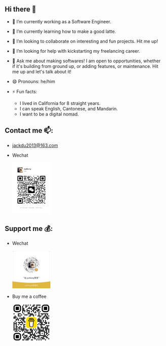 ## Hi there 👋

- 🔭 I’m currently working as a Software Engineer.
- 🌱 I’m currently learning how to make a good latte.
- 👯 I’m looking to collaborate on interesting and fun projects. Hit me up!
- 🤔 I’m looking for help with kickstarting my freelancing career.
- 💬 Ask me about making softwares! I am open to opportunities, whether if it's building from ground up, or adding features, or maintenance. Hit me up and let's talk about it!
- 😄 Pronouns: he/him
- ⚡ Fun facts:

  - I lived in California for 8 straight years.
  - I can speak English, Cantonese, and Mandarin.
  - I want to be a digital nomad.

## Contact me 📫:

- <jackdu2013@163.com>
- Wechat

  <img src="assets/wechat-contact-qr.png" alt="Wechat contact qr" width="120" title="jackdu2013" />

## Support me 💰:

- Wechat

  <img src="assets/wechat-donation-qr.png" alt="Wechat donation qr" width="120" title="Wechat donate"/>

- Buy me a coffee

  <img src="assets/buy-me-a-coffee-donation-qr.png" alt="Buy me a coffee qr" width="120" title="Buy me a coffee" />
